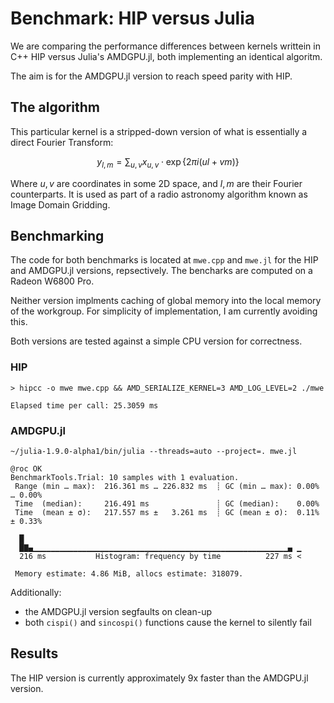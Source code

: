 # Benchmark: HIP versus Julia

We are comparing the performance differences between kernels writtein in C++ HIP versus Julia's AMDGPU.jl, both implementing an identical algoritm.

The aim is for the AMDGPU.jl version to reach speed parity with HIP.

## The algorithm

This particular kernel is a stripped-down version of what is essentially a direct Fourier Transform:

$$
y_{l,m} = \sum_{u,v} x_{u,v} \cdot \exp \left\lbrace 2 \pi i (u l + v m) \right\rbrace
$$

Where $u, v$ are coordinates in some 2D space, and $l, m$ are their Fourier counterparts. It is used as part of a radio astronomy algorithm known as Image Domain Gridding.

## Benchmarking

The code for both benchmarks is located at `mwe.cpp` and `mwe.jl` for the HIP and AMDGPU.jl versions, repsectively. The bencharks are computed on a Radeon W6800 Pro.

Neither version implments caching of global memory into the local memory of the workgroup. For simplicity of implementation, I am currently avoiding this.

Both versions are tested against a simple CPU version for correctness.

### HIP

```
> hipcc -o mwe mwe.cpp && AMD_SERIALIZE_KERNEL=3 AMD_LOG_LEVEL=2 ./mwe

Elapsed time per call: 25.3059 ms
```

### AMDGPU.jl

```
~/julia-1.9.0-alpha1/bin/julia --threads=auto --project=. mwe.jl

@roc OK
BenchmarkTools.Trial: 10 samples with 1 evaluation.
 Range (min … max):  216.361 ms … 226.832 ms  ┊ GC (min … max): 0.00% … 0.00%
 Time  (median):     216.491 ms               ┊ GC (median):    0.00%
 Time  (mean ± σ):   217.557 ms ±   3.261 ms  ┊ GC (mean ± σ):  0.11% ± 0.33%

  █                                                              
  █▇▄▁▁▁▁▁▁▁▁▁▁▁▁▁▁▁▁▁▁▁▁▁▁▁▁▁▁▁▁▁▁▁▁▁▁▁▁▁▁▁▁▁▁▁▁▁▁▁▁▁▁▁▁▁▁▁▁▁▄ ▁
  216 ms           Histogram: frequency by time          227 ms <

 Memory estimate: 4.86 MiB, allocs estimate: 318079.
```

Additionally:

- the AMDGPU.jl version segfaults on clean-up
- both `cispi()` and `sincospi()` functions cause the kernel to silently fail

## Results

The HIP version is currently approximately 9x faster than the AMDGPU.jl version.
